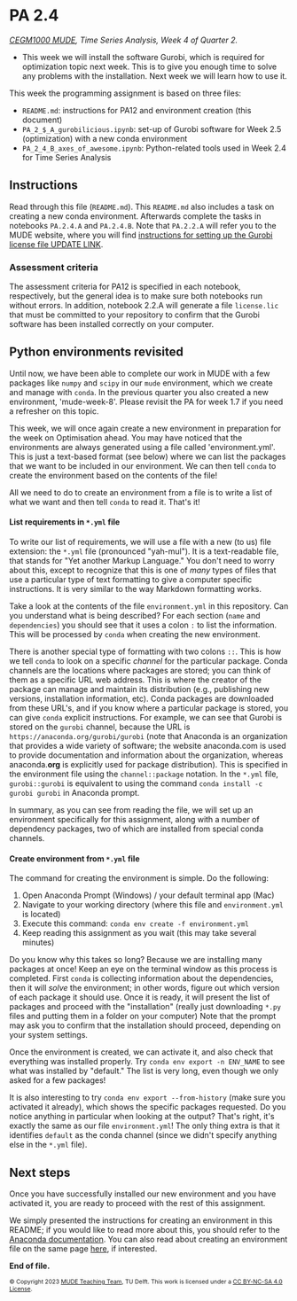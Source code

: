 # PA 2.4

_[CEGM1000 MUDE](http://mude.citg.tudelft.nl/), Time Series Analysis, Week 4 of Quarter 2._



- This week we will install the software Gurobi, which is required for optimization topic next week. This is to give you enough time to solve any problems with the installation. Next week we will learn how to use it.


This week the programming assignment is based on three files:
- `README.md`: instructions for PA12 and environment creation (this document)
- `PA_2_$_A_gurobilicious.ipynb`: set-up of Gurobi software for Week 2.5 (optimization) with a new conda environment
- `PA_2_4_B_axes_of_awesome.ipynb`: Python-related tools used in Week 2.4 for Time Series Analysis


## Instructions

Read through this file (`README.md`). This `README.md` also includes a task on creating a new conda environment. Afterwards complete the tasks in notebooks `PA.2.4.A` and `PA.2.4.B`. Note that `PA.2.2.A` will refer you to the MUDE website, where you will find [instructions for setting up the Gurobi license file UPDATE LINK](https://mude.citg.tudelft.nl/software/gurobi/).

### Assessment criteria

The assessment criteria for PA12 is specified in each notebook, respectively, but the general idea is to make sure both notebooks run without errors. In addition, notebook 2.2.A will generate a file `license.lic` that must be committed to your repository to confirm that the Gurobi software has been installed correctly on your computer.

## Python environments revisited

Until now, we have been able to complete our work in MUDE with a few packages like `numpy` and `scipy` in our `mude` environment, which we create and manage with `conda`. In the previous quarter you also created a new environment, 'mude-week-8'. Please revisit the PA for week 1.7 if you need a refresher on this topic.

This week, we will once again create a new environment in preparation for the week on Optimisation ahead. You may have noticed that the environments are always generated using a file called 'environment.yml'. This is just a text-based format (see below) where we can list the packages that we want to be included in our environment. We can then tell `conda` to create the environment based on the contents of the file! 

All we need to do to create an environment from a file is to write a list of what we want and then tell `conda` to read it. That's it!

#### List requirements in `*.yml` file

To write our list of requirements, we will use a file with a new (to us) file extension: the `*.yml` file (pronounced "yah-mul"). It is a text-readable file, that stands for "Yet another Markup Language." You don't need to worry about this, except to recognize that this is one of _many_ types of files that use a particular type of text formatting to give a computer specific instructions. It is very similar to the way Markdown formatting works.

Take a look at the contents of the file `environment.yml` in this repository. Can you understand what is being described? For each section (`name` and `dependencies`) you should see that it uses a colon `:` to list the information. This will be processed by `conda` when creating the new environment.

There is another special type of formatting with two colons `::`. This is how we tell `conda` to look on a specific _channel_ for the particular package. Conda channels are the locations where packages are stored; you can think of them as a specific URL web address. This is where the creator of the package can manage and maintain its distribution (e.g., publishing new versions, installation information, etc). Conda packages are downloaded from these URL's, and if you know where a particular package is stored, you can give `conda` explicit instructions. For example, we can see that Gurobi is stored on the `gurobi` channel, because the URL is `https://anaconda.org/gurobi/gurobi` (note that Anaconda is an organization that provides a wide variety of software; the website anaconda.com is used to provide documentation and information about the organization, whereas anaconda.**org** is explicitly used for package distribution).  This is specified in the environment file using the `channel::package` notation. In the `*.yml` file, `gurobi::gurobi` is equivalent to using the command `conda install -c gurobi gurobi` in Anaconda prompt.

In summary, as you can see from reading the file, we will set up an environment specifically for this assignment,  along with a number of dependency packages, two of which are installed from special conda channels.

#### Create environment from `*.yml` file

The command for creating the environment is simple. Do the following:

1. Open Anaconda Prompt (Windows) / your default terminal app (Mac)
2. Navigate to your working directory (where this file and `environment.yml` is located)
3. Execute this command: `conda env create -f environment.yml`
4. Keep reading this assignment as you wait (this may take several minutes)

Do you know why this takes so long? Because we are installing many packages at once! Keep an eye on the terminal window as this process is completed. First `conda` is collecting information about the dependencies, then it will _solve_ the environment; in other words, figure out which version of each package it should use. Once it is ready, it will present the list of packages and proceed with the "installation" (really just downloading `*.py` files and putting them in a folder on your computer) Note that the prompt may ask you to confirm that the installation should proceed, depending on your system settings. 

Once the environment is created, we can activate it, and also check that everything was installed properly. Try `conda env export -n ENV_NAME` to see what was installed by "default." The list is very long, even though we only asked for a few packages!

It is also interesting to try `conda env export --from-history` (make sure you activated it already), which shows the specific packages requested. Do you notice anything in particular when looking at the output? That's right, it's exactly the same as our file `environment.yml`! The only thing extra is that it identifies `default` as the conda channel (since we didn't specify anything else in the `*.yml` file).


## Next steps

Once you have successfully installed our new environment and you have activated it, you are ready to proceed with the rest of this assignment.

We simply presented the instructions for creating an environment in this README; if you would like to read more about this, you should refer to the [Anaconda documentation](https://conda.io/projects/conda/en/latest/user-guide/tasks/manage-environments.html#creating-an-environment-from-an-environment-yml-file). You can also read about creating an environment file on the same page [here](https://conda.io/projects/conda/en/latest/user-guide/tasks/manage-environments.html#creating-an-environment-file-manually), if interested.


**End of file.**

<span style="font-size: 75%">
&copy; Copyright 2023 <a rel="MUDE Team" href="https://studiegids.tudelft.nl/a101_displayCourse.do?course_id=65595">MUDE Teaching Team</a>, TU Delft. This work is licensed under a <a rel="license" href="http://creativecommons.org/licenses/by-nc-sa/4.0/">CC BY-NC-SA 4.0 License</a>.


